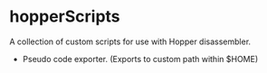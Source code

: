 hopperScripts
=============

A collection of custom scripts for use with Hopper disassembler.

- Pseudo code exporter. (Exports to custom path within $HOME)
